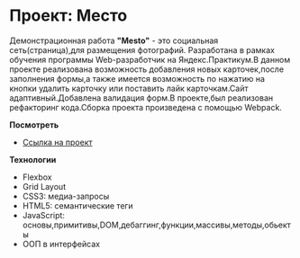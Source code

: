# Проект: Место


Демонстрационная работа **"Mesto"** - это социальная сеть(страница),для размещения фотографий.
Разработана в рамках обучения программы Web-разработчик на Яндекс.Практикум.В данном проекте реализована возможность добавления новых карточек,после заполнения формы,а также имеется возможность по нажатию на кнопки удалить карточку или поставить лайк карточкам.Сайт адаптивный.Добавлена валидация форм.В проекте,был реализован рефакторинг кода.Сборка проекта произведена с помощью Webpack.

**Посмотреть**

* [Ссылка на проект](https://20maribel22.github.io/mesto/)

**Технологии**

* Flexbox
* Grid Layout
* CSS3: медиа-запросы
* HTML5: семантические теги
* JavaScript: основы,примитивы,DOM,дебаггинг,функции,массивы,методы,обьекты
* ООП в интерфейсах

